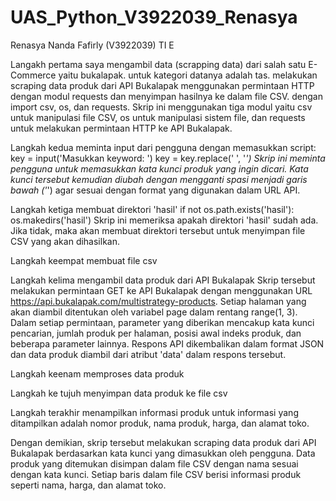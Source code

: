 # UAS_Python_V3922039_Renasya
Renasya Nanda Fafirly (V3922039) TI E

Langakh pertama saya mengambil data (scrapping data) dari salah satu E-Commerce yaitu bukalapak. untuk kategori datanya adalah tas. melakukan scraping data produk dari API Bukalapak menggunakan permintaan HTTP dengan modul requests dan menyimpan hasilnya ke dalam file CSV. dengan import csv, os, dan requests. Skrip ini menggunakan tiga modul yaitu csv untuk manipulasi file CSV, os untuk manipulasi sistem file, dan requests untuk melakukan permintaan HTTP ke API Bukalapak.

Langkah kedua meminta input dari pengguna dengan memasukkan script:
key = input('Masukkan keyword: ')
key = key.replace(' ', '_')
Skrip ini meminta pengguna untuk memasukkan kata kunci produk yang ingin dicari. Kata kunci tersebut kemudian diubah dengan mengganti spasi menjadi garis bawah ('_') agar sesuai dengan format yang digunakan dalam URL API.

Langkah ketiga membuat direktori 'hasil'
if not os.path.exists('hasil'):
    os.makedirs('hasil')
Skrip ini memeriksa apakah direktori 'hasil' sudah ada. Jika tidak, maka akan membuat direktori tersebut untuk menyimpan file CSV yang akan dihasilkan.

Langkah keempat membuat file csv

Langkah kelima mengambil data produk dari API Bukalapak
Skrip tersebut melakukan permintaan GET ke API Bukalapak dengan menggunakan URL https://api.bukalapak.com/multistrategy-products. Setiap halaman yang akan diambil ditentukan oleh variabel page dalam rentang range(1, 3). Dalam setiap permintaan, parameter yang diberikan mencakup kata kunci pencarian, jumlah produk per halaman, posisi awal indeks produk, dan beberapa parameter lainnya. Respons API dikembalikan dalam format JSON dan data produk diambil dari atribut 'data' dalam respons tersebut.

Langkah keenam memproses data produk

Langkah ke tujuh menyimpan data produk ke file csv

Langkah terakhir menampilkan informasi produk
untuk informasi yang ditampilkan adalah  nomor produk, nama produk, harga, dan alamat toko.

Dengan demikian, skrip tersebut melakukan scraping data produk dari API Bukalapak berdasarkan kata kunci yang dimasukkan oleh pengguna. Data produk yang ditemukan disimpan dalam file CSV dengan nama sesuai dengan kata kunci. Setiap baris dalam file CSV berisi informasi produk seperti nama, harga, dan alamat toko.
